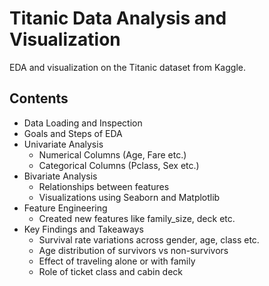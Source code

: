 # Titanic Data Analysis and Visualization

EDA and visualization on the Titanic dataset from Kaggle.

## Contents

- Data Loading and Inspection
- Goals and Steps of EDA
- Univariate Analysis
  - Numerical Columns (Age, Fare etc.) 
  - Categorical Columns (Pclass, Sex etc.)
- Bivariate Analysis
  - Relationships between features
  - Visualizations using Seaborn and Matplotlib
- Feature Engineering
  - Created new features like family_size, deck etc.
- Key Findings and Takeaways
  - Survival rate variations across gender, age, class etc.
  - Age distribution of survivors vs non-survivors
  - Effect of traveling alone or with family
  - Role of ticket class and cabin deck
